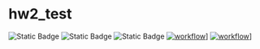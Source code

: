 # hw2_test
![Static Badge](https://img.shields.io/badge/language-python-green)
![Static Badge](https://img.shields.io/badge/license-bsl1-green)
![Static Badge](https://img.shields.io/badge/platform-linux-green)
[![workflow](https://github.com/diya0603/hw2_test/actions/workflows/test.yml/badge.svg)](https://github.com/diya0603/hw2_test/actions)]
[![workflow](https://github.com/diya0603/hw2_test/actions/workflows/check.yml/badge.svg)](https://github.com/diya0603/hw2_test/actions)]
